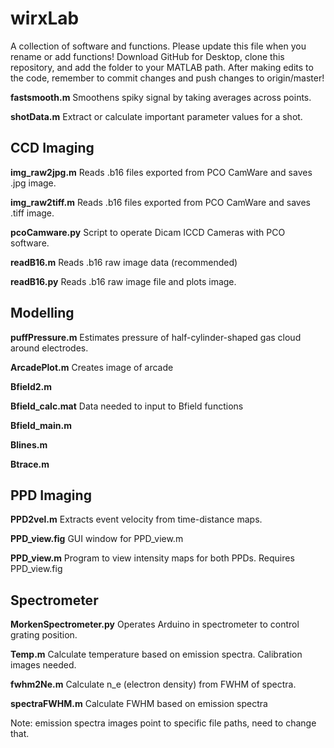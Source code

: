 # wirxLab 
A collection of software and functions. Please update this file when you rename or add functions! Download GitHub for Desktop, clone this repository, and add the folder to your MATLAB path. After making edits to the code, remember to commit changes and push changes to origin/master!


**fastsmooth.m** Smoothens spiky signal by taking averages across points.

**shotData.m** Extract or calculate important parameter values for a shot.

## CCD Imaging

**img_raw2jpg.m** Reads .b16 files exported from PCO CamWare and saves .jpg image.

**img_raw2tiff.m** Reads .b16 files exported from PCO CamWare and saves .tiff image.

**pcoCamware.py** Script to operate Dicam ICCD Cameras with PCO software.

**readB16.m** Reads .b16 raw image data (recommended)

**readB16.py** Reads .b16 raw image file and plots image.


## Modelling

**puffPressure.m** Estimates pressure of half-cylinder-shaped gas cloud around electrodes.

**ArcadePlot.m** Creates image of arcade

**Bfield2.m** 

**Bfield_calc.mat** Data needed to input to Bfield functions

**Bfield_main.m**

**Blines.m**

**Btrace.m**


## PPD Imaging
**PPD2vel.m** Extracts event velocity from time-distance maps.

**PPD_view.fig** GUI window for PPD_view.m

**PPD_view.m** Program to view intensity maps for both PPDs. Requires PPD_view.fig


## Spectrometer

**MorkenSpectrometer.py** Operates Arduino in spectrometer to control grating position.

**Temp.m** Calculate temperature based on emission spectra. Calibration images needed.

**fwhm2Ne.m** Calculate n_e (electron density) from FWHM of spectra.

**spectraFWHM.m** Calculate FWHM based on emission spectra

Note: emission spectra images point to specific file paths, need to change that.
